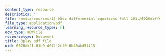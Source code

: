 ```yaml
---
content_type: resource
description: ''
file: /media/courses/18-03sc-differential-equations-fall-2011/6026dbff01b9d07f2cf06b46abd54f15_YQ7HEE8-OfA.pdf
file_type: application/pdf
learning_resource_types: []
ocw_type: OCWFile
resourcetype: Document
title: 3play pdf file
uid: 6026dbff-01b9-d07f-2cf0-6b46abd54f15
---
```

